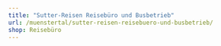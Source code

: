 ```yaml
---
title: "Sutter-Reisen Reisebüro und Busbetrieb"
url: /muenstertal/sutter-reisen-reisebuero-und-busbetrieb/
shop: Reisebüro
---
```

